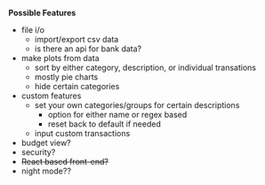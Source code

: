 **Possible Features**
- file i/o
    - import/export csv data
    - is there an api for bank data?
- make plots from data 
    - sort by either category, description, or individual transations
    - mostly pie charts
    - hide certain categories
- custom features
    - set your own categories/groups for certain descriptions
        - option for either name or regex based
        - reset back to default if needed
    - input custom transactions
- budget view?
- security?
- ~~React based front-end?~~
- night mode??
